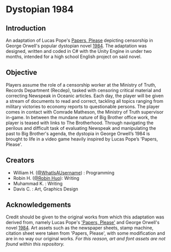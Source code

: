 # Dystopian 1984

## Introduction 
An adaptation of Lucas Pope's [Papers, Please](https://papersplea.se/) depicting censorship in George Orwell's popular dystopian novel [1984](https://en.wikipedia.org/wiki/Nineteen_Eighty-Four). The adaptation was designed, written and coded in C# with the Unity Engine in under two months, intended for a high school English project on said novel.

## Objective 
Players assume the role of a censorship worker at the Ministry of Truth, Records Department (Recdep), tasked with censoring critical material and correcting Newspeak in Oceanic articles. Each day, the player will be given a stream of documents to read and correct, tackling all topics ranging from military victories to economy reports to questionable persons. The player comes in contact with Comrade Matheson, the Ministry of Truth supervisor in-game. In between the mundane nature of Big Brother office work, the player is teased with links to The Brotherhood. Through navigating the perilous and difficult task of evaluating Newspeak and manipulating the past to Big Brother's agenda, the dystopia in George Orwell’s 1984 is brought to life in a video game heavily inspired by Lucas Pope’s 'Papers, Please'. 

## Creators
+ William H. ([@WhatIsAUsername](https://github.com/What-Is-A-Username)) : Programming 
+ Robin H. ([@Robin Huo](https://github.com/RobinHuo)): Writing
+ Muhammad K. : Writing
+ Davis C. : Art, Graphics Design

## Acknowledgements
Credit should be given to the original works from which this adaptation was derived from, namely Lucas Pope's ['Papers, Please'](https://papersplea.se/) and George Orwell's novel [1984](https://en.wikipedia.org/wiki/Nineteen_Eighty-Four). Art assets such as the newspaper sheets, stamp machine, citation sheet were taken from 'Papers, Please', with some modification and are in no way our original works. _For this reason, art and font assets are not found within this repository._




